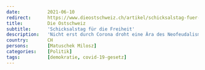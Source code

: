 ```yaml
---
date:          2021-06-10
redirect:      https://www.dieostschweiz.ch/artikel/schicksalstag-fuer-die-freiheit-NYowlAz
title:         Die Ostschweiz
subtitle:      'Schicksalstag für die Freiheit'
description:   'Nicht erst durch Corona droht eine Ära des Neofeudalismus, in welchem der Bürger vom Souverän zum Untertanen gemacht wird. Die Schweiz ist ein Sandkasten, in welchem dieser Versuch in die nächste Runde startet.'
country:       CH
persons:       [Matuschek Milosz]
categories:    [Politik]
tags:          [demokratie, covid-19-gesetz]
---
```

